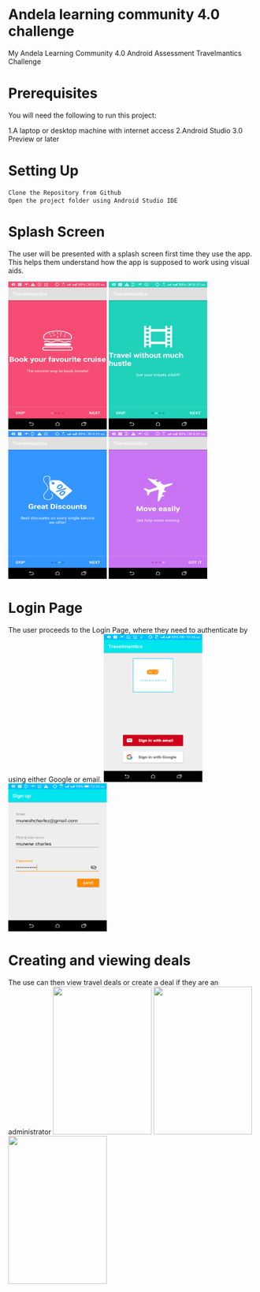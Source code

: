 # Andela learning community 4.0 challenge
My Andela Learning Community 4.0 Android  Assessment Travelmantics Challenge 
# Prerequisites

You will need the following to run this project:

  1.A laptop or desktop machine with internet access
 2.Android Studio 3.0 Preview or later
# Setting Up

    Clone the Repository from Github
    Open the project folder using Android Studio IDE

# Splash Screen

The user will be presented with a splash screen first time they use the app. This helps them understand how the app is supposed to work using visual aids.

<img src="screenshots/apks/Screenshot_2019-08-08-08-51-35.png" width=200 height =300> <img src="screenshots/apks/Screenshot_2019-08-08-08-51-42.png" width=200 height =300> <img src="screenshots/apks/Screenshot_2019-08-08-08-51-46.png" width=200 height =300> <img src="screenshots/apks/Screenshot_2019-08-08-08-51-51.png" width=200 height =300>
# Login Page
The user proceeds to the Login Page, where they need to authenticate by using either Google or email.
<img src="screenshots/apks/Screenshot_2019-08-06-10-38-47.png" width=200 height =300> <img src="screenshots/apks/Screenshot_2019-08-06-10-39-14.png" width=200 height =300> 
# Creating and viewing deals
The use can then view travel deals or create a deal if they are an administrator
 <img src="screenshots/apks/Screenshot_Screenshot_2019-08-06-14-03-31.png" width=200 height =300> <img src="screenshots/apks/Screenshot_Screenshot_2019-08-06-14-07-11.png" width=200 height =300> <img src="screenshots/apks/Screenshot_Screenshot_2019-08-06-14-07-17.png" width=200 height =300>
